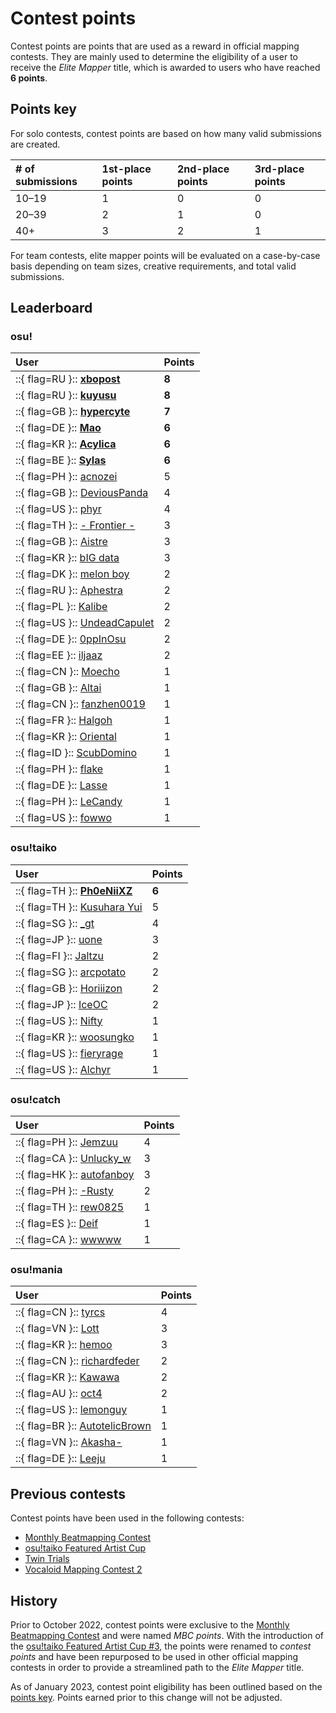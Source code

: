 # Contest points

Contest points are points that are used as a reward in official mapping contests. They are mainly used to determine the eligibility of a user to receive the *Elite Mapper* title, which is awarded to users who have reached **6 points**.

## Points key

For solo contests, contest points are based on how many valid submissions are created.

| # of submissions | 1st-place points | 2nd-place points | 3rd-place points |
| :-- | :-- | :-- | :-- |
| 10–19 | 1 | 0 | 0 |
| 20–39 | 2 | 1 | 0 |
| 40+ | 3 | 2 | 1 |

For team contests, elite mapper points will be evaluated on a case-by-case basis depending on team sizes, creative requirements, and total valid submissions.

## Leaderboard

### osu!

| User | Points |
| :-- | :-- |
| ::{ flag=RU }:: [**xbopost**](https://osu.ppy.sh/users/6842421) | **8** |
| ::{ flag=RU }:: [**kuyusu**](https://osu.ppy.sh/users/11758667) | **8** |
| ::{ flag=GB }:: [**hypercyte**](https://osu.ppy.sh/users/9155377) | **7** |
| ::{ flag=DE }:: [**Mao**](https://osu.ppy.sh/users/2204515) | **6** |
| ::{ flag=KR }:: [**Acylica**](https://osu.ppy.sh/users/1943309) | **6** |
| ::{ flag=BE }:: [**Sylas**](https://osu.ppy.sh/users/3906405) | **6** |
| ::{ flag=PH }:: [acnozei](https://osu.ppy.sh/users/10141268) | 5 |
| ::{ flag=GB }:: [DeviousPanda](https://osu.ppy.sh/users/4966334) | 4 |
| ::{ flag=US }:: [phyr](https://osu.ppy.sh/users/13181574) | 4 |
| ::{ flag=TH }:: [- Frontier -](https://osu.ppy.sh/users/4314710) | 3 |
| ::{ flag=GB }:: [Aistre](https://osu.ppy.sh/users/4879380) | 3 |
| ::{ flag=KR }:: [bIG data](https://osu.ppy.sh/users/17744610) | 3 |
| ::{ flag=DK }:: [melon boy](https://osu.ppy.sh/users/3053382) | 2 |
| ::{ flag=RU }:: [Aphestra](https://osu.ppy.sh/users/11949191) | 2 |
| ::{ flag=PL }:: [Kalibe](https://osu.ppy.sh/users/3376777) | 2 |
| ::{ flag=US }:: [UndeadCapulet](https://osu.ppy.sh/users/2523533) | 2 |
| ::{ flag=DE }:: [0ppInOsu](https://osu.ppy.sh/users/12551840) | 2 |
| ::{ flag=EE }:: [iljaaz](https://osu.ppy.sh/users/8501291) | 2 |
| ::{ flag=CN }:: [Moecho](https://osu.ppy.sh/users/5075660) | 1 |
| ::{ flag=GB }:: [Altai](https://osu.ppy.sh/users/5745865) | 1 |
| ::{ flag=CN }:: [fanzhen0019](https://osu.ppy.sh/users/418699) | 1 |
| ::{ flag=FR }:: [Halgoh](https://osu.ppy.sh/users/4109923) | 1 |
| ::{ flag=KR }:: [Oriental](https://osu.ppy.sh/users/16142512) | 1 |
| ::{ flag=ID }:: [ScubDomino](https://osu.ppy.sh/users/8972308) | 1 |
| ::{ flag=PH }:: [flake](https://osu.ppy.sh/users/7627157) | 1 |
| ::{ flag=DE }:: [Lasse](https://osu.ppy.sh/users/896613) | 1 |
| ::{ flag=PH }:: [LeCandy](https://osu.ppy.sh/users/6626249) | 1 |
| ::{ flag=US }:: [fowwo](https://osu.ppy.sh/users/4547551) | 1 |

### osu!taiko

| User | Points |
| :-- | :-- |
| ::{ flag=TH }:: [**Ph0eNiiXZ**](https://osu.ppy.sh/users/9463721) | **6** |
| ::{ flag=TH }:: [Kusuhara Yui](https://osu.ppy.sh/users/9582525) | 5 |
| ::{ flag=SG }:: [_gt](https://osu.ppy.sh/users/8301957) | 4 |
| ::{ flag=JP }:: [uone](https://osu.ppy.sh/users/5321719) | 3 |
| ::{ flag=FI }:: [Jaltzu](https://osu.ppy.sh/users/2597417) | 2 |
| ::{ flag=SG }:: [arcpotato](https://osu.ppy.sh/users/12842392) | 2 |
| ::{ flag=GB }:: [Horiiizon](https://osu.ppy.sh/users/8071438) | 2 |
| ::{ flag=JP }:: [IceOC](https://osu.ppy.sh/users/5482401) | 2 |
| ::{ flag=US }:: [Nifty](https://osu.ppy.sh/users/4956097) | 1 |
| ::{ flag=KR }:: [woosungko](https://osu.ppy.sh/users/14184157) | 1 |
| ::{ flag=US }:: [fieryrage](https://osu.ppy.sh/users/3533958) | 1 |
| ::{ flag=US }:: [Alchyr](https://osu.ppy.sh/users/4993032) | 1 |

### osu!catch

| User | Points |
| :-- | :-- |
| ::{ flag=PH }:: [Jemzuu](https://osu.ppy.sh/users/7890134) | 4 |
| ::{ flag=CA }:: [Unlucky_w](https://osu.ppy.sh/users/4820793) | 3 |
| ::{ flag=HK }:: [autofanboy](https://osu.ppy.sh/users/636114) | 3 |
| ::{ flag=PH }:: [-Rusty](https://osu.ppy.sh/users/16355636) | 2 |
| ::{ flag=TH }:: [rew0825](https://osu.ppy.sh/users/2488026) | 1 |
| ::{ flag=ES }:: [Deif](https://osu.ppy.sh/users/318565) | 1 |
| ::{ flag=CA }:: [wwwww](https://osu.ppy.sh/users/8434466) | 1 |

### osu!mania

| User | Points |
| :-- | :-- |
| ::{ flag=CN }:: [tyrcs](https://osu.ppy.sh/users/13026904) | 4 |
| ::{ flag=VN }:: [Lott](https://osu.ppy.sh/users/13821222) | 3 |
| ::{ flag=KR }:: [hemoo](https://osu.ppy.sh/users/4420703) | 3 |
| ::{ flag=CN }:: [richardfeder](https://osu.ppy.sh/users/2446000) | 2 |
| ::{ flag=KR }:: [Kawawa](https://osu.ppy.sh/users/4647754) | 2 |
| ::{ flag=AU }:: [oct4](https://osu.ppy.sh/users/10303887) | 2 |
| ::{ flag=US }:: [lemonguy](https://osu.ppy.sh/users/4693052) | 1 |
| ::{ flag=BR }:: [AutotelicBrown](https://osu.ppy.sh/users/4238941) | 1 |
| ::{ flag=VN }:: [Akasha-](https://osu.ppy.sh/users/2596306) | 1 |
| ::{ flag=DE }:: [Leeju](https://osu.ppy.sh/users/18219603) | 1 |

## Previous contests

Contest points have been used in the following contests:

- [Monthly Beatmapping Contest](/wiki/Contests/Monthly_Beatmapping_Contest)
- [osu!taiko Featured Artist Cup](/wiki/Contests/o!tFAC)
- [Twin Trials](/wiki/Contests/Twin_Trials_Contest)
- [Vocaloid Mapping Contest 2](/wiki/Contests/VMC/2)

## History

Prior to October 2022, contest points were exclusive to the [Monthly Beatmapping Contest](/wiki/Contests/Monthly_Beatmapping_Contest) and were named *MBC points*. With the introduction of the [osu!taiko Featured Artist Cup #3](https://osu.ppy.sh/home/news/2022-10-23-osutaiko-featured-artist-cup-3), the points were renamed to *contest points* and have been repurposed to be used in other official mapping contests in order to provide a streamlined path to the *Elite Mapper* title.

As of January 2023, contest point eligibility has been outlined based on the [points key](#points-key). Points earned prior to this change will not be adjusted.
